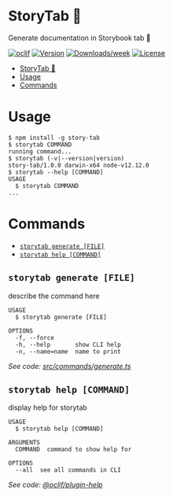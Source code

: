 # StoryTab 📑

Generate documentation in Storybook tab 📑

[![oclif](https://img.shields.io/badge/cli-oclif-brightgreen.svg)](https://oclif.io)
[![Version](https://img.shields.io/npm/v/story-tab.svg)](https://npmjs.org/package/story-tab)
[![Downloads/week](https://img.shields.io/npm/dw/story-tab.svg)](https://npmjs.org/package/story-tab)
[![License](https://img.shields.io/npm/l/story-tab.svg)](https://github.com/mkosir/story-tab/blob/master/package.json)

<!-- toc -->
* [StoryTab 📑](#storytab-)
* [Usage](#usage)
* [Commands](#commands)
<!-- tocstop -->

# Usage

<!-- usage -->
```sh-session
$ npm install -g story-tab
$ storytab COMMAND
running command...
$ storytab (-v|--version|version)
story-tab/1.0.0 darwin-x64 node-v12.12.0
$ storytab --help [COMMAND]
USAGE
  $ storytab COMMAND
...
```
<!-- usagestop -->

# Commands

<!-- commands -->
* [`storytab generate [FILE]`](#storytab-generate-file)
* [`storytab help [COMMAND]`](#storytab-help-command)

## `storytab generate [FILE]`

describe the command here

```
USAGE
  $ storytab generate [FILE]

OPTIONS
  -f, --force
  -h, --help       show CLI help
  -n, --name=name  name to print
```

_See code: [src/commands/generate.ts](https://github.com/mkosir/story-tab/blob/v1.0.0/src/commands/generate.ts)_

## `storytab help [COMMAND]`

display help for storytab

```
USAGE
  $ storytab help [COMMAND]

ARGUMENTS
  COMMAND  command to show help for

OPTIONS
  --all  see all commands in CLI
```

_See code: [@oclif/plugin-help](https://github.com/oclif/plugin-help/blob/v2.2.2/src/commands/help.ts)_
<!-- commandsstop -->
